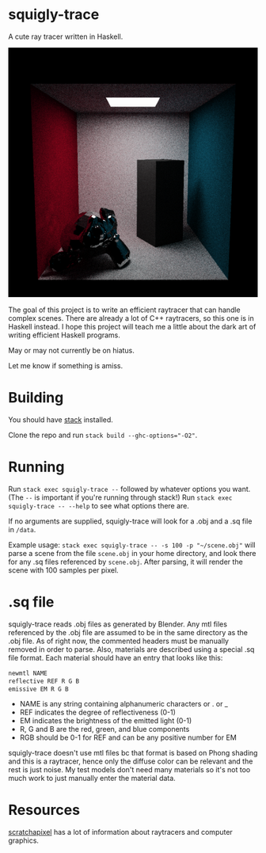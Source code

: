 # squigly-trace
A cute ray tracer written in Haskell.

![example](example.png)

The goal of this project is to write an efficient raytracer that can handle complex scenes. There are already a lot of C++ raytracers, so this one is in Haskell instead. I hope this project will teach me a little about the dark art of writing efficient Haskell programs.

May or may not currently be on hiatus.

Let me know if something is amiss.

# Building

You should have [stack](https://docs.haskellstack.org/en/stable/README/)
installed.

Clone the repo and run `stack build --ghc-options="-O2"`.

# Running

Run `stack exec squigly-trace --` followed by whatever options you want. (The
`--` is important if you're running through stack!) Run `stack exec
squigly-trace -- --help` to see what options there are.

If no arguments are supplied, squigly-trace will look for a .obj and a .sq file
in `/data`.

Example usage: `stack exec squigly-trace -- -s 100 -p "~/scene.obj"` will parse
a scene from the file `scene.obj` in your home directory, and look there for any
.sq files referenced by `scene.obj`. After parsing, it will render the scene
with 100 samples per pixel.

# .sq file

squigly-trace reads .obj files as generated by Blender. Any mtl files referenced
by the .obj file are assumed to be in the same directory as the .obj file.
As of right now, the commented headers must be manually removed in order to
parse. Also, materials are described using a special .sq file format. Each
material should have an entry that looks like this:

```
newmtl NAME
reflective REF R G B
emissive EM R G B
```

+ NAME is any string containing alphanumeric characters or . or _
+ REF indicates the degree of reflectiveness (0-1)
+ EM indicates the brightness of the emitted light (0-1)
+ R, G and B are the red, green, and blue components
+ RGB should be 0-1 for REF and can be any positive number for EM

squigly-trace doesn't use mtl files bc that format is based on Phong shading
and this is a raytracer, hence only the diffuse color can be relevant and the
rest is just noise. My test models don't need many materials so it's not too
much work to just manually enter the material data.

# Resources

[scratchapixel](https://www.scratchapixel.com/) has a lot of information about
raytracers and computer graphics.
